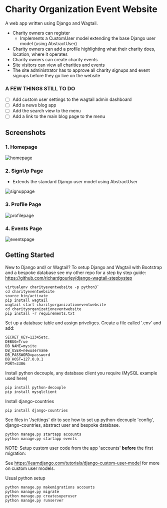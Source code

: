 # Charity Organization Event Website

A web app written using Django and Wagtail.
- Charity owners can register 
  - Implements a CustomUser model extending the base Django user model (using AbstractUser)
- Charity owners can add a profile highlighting what their charity does, location, where it operates
- Charity owners can create charity events
- Site visitors can view all charities and events
- The site administrator has to approve all charity signups and event signups before they go live on the website

### A FEW THINGS STILL TO DO
- [ ] Add custom user settings to the wagtail admin dashboard
- [ ] Add a news blog app
- [ ] Add the search view to the menu
- [ ] Add a link to the main blog page to the menu

## Screenshots

### 1. Homepage

![homepage](https://github.com/richardgourley/charity-organization-event-website/blob/main/sreenshots/homepage.png)

### 2. SignUp Page
- Extends the standard Django user model using AbstractUser

![signuppage](https://github.com/richardgourley/charity-organization-event-website/blob/main/sreenshots/signuppage.png)

### 3. Profile Page 

![profilepage](https://github.com/richardgourley/charity-organization-event-website/blob/main/sreenshots/profilepage.png)

### 4. Events Page

![eventspage](https://github.com/richardgourley/charity-organization-event-website/blob/main/sreenshots/events.png)

## Getting Started

New to Django and/ or Wagtail? To setup Django and Wagtail with Bootstrap and a bespoke database see my other repo for a step by step guide: https://github.com/richardgourley/django-wagtail-stepbystep

```
virtualenv charityeventwebsite -p python3`
cd charityeventwebsite
source bin/activate
pip install wagtail
wagtail start charityorganizationeventwebsite
cd charityorganizationeventwebsite
pip install -r requirements.txt
```

Set up a database table and assign priveliges.
Create a file called '.env' and add:
```
SECRET_KEY=12345etc.
DEBUG=True
DB_NAME=mysite
DB_USER=newusername
DB_PASSWORD=password
DB_HOST=127.0.0.1
PORT=3306
```

Install python decouple, any database client you require (MySQL example used here) 
```
pip install python-decouple
pip install mysqlclient
```

Install django-countries

`pip install django-countries`

See files in '/settings' dir to see how to set up python-decouple 'config', django-countries, abstract user and bespoke database.

```
python manage.py startapp accounts
python manage.py startapp events
```

NOTE: Setup custom user code from the app 'accounts' **before** the first migration:

See https://learndjango.com/tutorials/django-custom-user-model for more on custom user models.

Usual python setup
```
python manage.py makemigrations accounts
python manage.py migrate
python manage.py createsuperuser
python manage.py runserver
```
